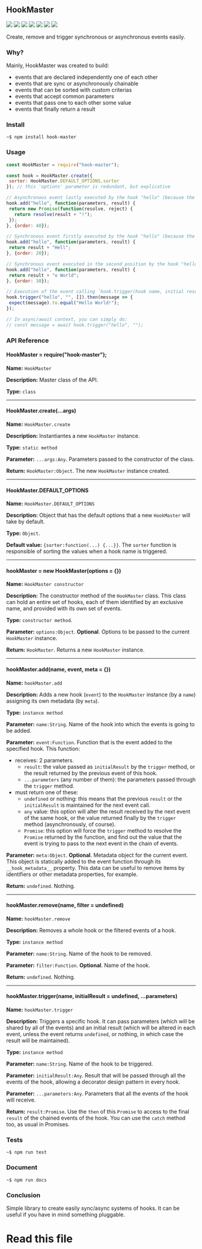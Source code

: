  


## HookMaster

![](https://img.shields.io/badge/hook--master-v1.0.0-green.svg) ![](https://img.shields.io/badge/tests-passing-green.svg) ![](https://img.shields.io/badge/statements--coverage-100%25-green.svg) ![](https://img.shields.io/badge/branches--coverage-100%25-green.svg) ![](https://img.shields.io/badge/functions--coverage-100%25-green.svg) ![](https://img.shields.io/badge/lines--coverage-100%25-green.svg) ![](https://img.shields.io/badge/full--coverage-yes-green.svg)

Create, remove and trigger synchronous or asynchronous events easily.

### Why?

Mainly, HookMaster was created to build:

- events that are declared independently one of each other
- events that are sync or asynchronously chainable
- events that can be sorted with custom criterias
- events that accept common parameters
- events that pass one to each other some value
- events that finally return a result

### Install

`~$ npm install hook-master`

### Usage

```js
const HookMaster = require("hook-master");

const hook = HookMaster.create({
 sorter: HookMaster.DEFAULT_OPTIONS.sorter
}); // this 'options' parameter is redundant, but explicative

// Asynchronous event lastly executed by the hook "hello" (because the order is 40):
hook.add("hello", function(parameters, result) {
 return new Promise(function(resolve, reject) {
   return resolve(result + "!");
 });
}, {order: 40});

// Synchronous event firstly executed by the hook "hello" (because the order is 20):
hook.add("hello", function(parameters, result) {
 return result + "Hell";
}, {order: 20});

// Synchronous event executed in the second position by the hook "hello" (because the order is 30):
hook.add("hello", function(parameters, result) {
 return result + "o World";
}, {order: 30});

// Execution of the event calling `hook.trigger(hook name, initial result, ...parameters)`:
hook.trigger("hello", "", []).then(message => {
 expect(message).to.equal("Hello World!");
});

// In async/await context, you can simply do:
// const message = await hook.trigger("hello", "");

```

### API Reference


#### HookMaster = require("hook-master");


**Name:** `HookMaster`

**Description:** Master class of the API.

**Type:** `class`




 


----

#### HookMaster.create(...args)


**Name:** `HookMaster.create`

**Description:** Instantiantes a new `HookMaster` instance.

**Type:** `static method`

**Parameter:** `...args:Any`. Parameters passed to the constructor of the class.

**Return:** `HookMaster:Object`. The new `HookMaster` instance created.





 


----

#### HookMaster.DEFAULT_OPTIONS


**Name:** `HookMaster.DEFAULT_OPTIONS`

**Description:** Object that has the default options that a new `HookMaster` will take by default.

**Type:** `Object`.

**Default value:** `{sorter:function(...) {...}}`. The `sorter` function is responsible of sorting the values when a hook name is triggered.




 


----

#### hookMaster = new HookMaster(options = {})


**Name:** `HookMaster constructor`

**Description:** The constructor method of the `HookMaster` class. This class can hold an entire set of hooks, each of them identified by an exclusive name, and provided with its own set of events.

**Type:** `constructor method`.

**Parameter:** `options:Object`. **Optional**. Options to be passed to the current `HookMaster` instance.

**Return:** `HookMaster`. Returns a new `HookMaster` instance.





 


----

#### hookMaster.add(name, event, meta = {})


**Name:** `hookMaster.add`

**Description:** Adds a new hook (`event`) to the `HookMaster` instance (by a `name`) assigning its own metadata (by `meta`).

**Type:** `instance method`

**Parameter:** `name:String`. Name of the hook into which the events is going to be added.

**Parameter:** `event:Function`. Function that is the event added to the specified hook.
This function:

 - receives: 2 parameters.
    - `result`: the value passed as `initialResult` by the `trigger` method, or the result returned by the previous event of this hook.
    - `...parameters` (any number of them): the parameters passed through the `trigger` method.
 - must return one of these:
    - `undefined` or nothing: this means that the previous `result` or the `initialResult` is maintained for the next event call.
    - `any` value: this option will alter the result received by the next event of the same hook, or the value returned finally by the `trigger` method (asynchronously, of course).
    - `Promise`: this option will force the `trigger` method to resolve the `Promise` returned by the function, and find out the value that the event is trying to pass to the next event in the chain of events.


**Parameter:** `meta:Object`. **Optional**.
Metadata object for the current event.
This object is statically added to the event function through its `__hook_metadata__` property.
This data can be useful to remove items by identifiers or other metadata properties, for example.

**Return:** `undefined`. Nothing.




 


----

#### hookMaster.remove(name, filter = undefined)


**Name:** `hookMaster.remove`

**Description:** Removes a whole hook or the filtered events of a hook.

**Type:** `instance method`

**Parameter:** `name:String`. Name of the hook to be removed.

**Parameter:** `filter:Function`. **Optional**. Name of the hook.

**Return:** `undefined`. Nothing.





 


----

#### hookMaster.trigger(name, initialResult = undefined, ...parameters)


**Name:** `hookMaster.trigger`

**Description:** Triggers a specific hook. It can pass parameters (which will be shared by all of the events) and an initial result (which will be altered in each event, unless the event returns `undefined`, or nothing, in which case the result will be maintained).

**Type:** `instance method`

**Parameter:** `name:String`. Name of the hook to be triggered.

**Parameter:** `initialResult:Any`. Result that will be passed through all the events of the hook, allowing a decorator design pattern in every hook.

**Parameter:** `...parameters:Any`. Parameters that all the events of the hook will receive.

**Return:** `result:Promise`. Use the `then` of this `Promise` to access to the final `result` of the chained events of the hook. You can use the `catch` method too, as usual in Promises.





 


### Tests

`~$ npm run test`

### Document

`~$ npm run docs`

### Conclusion

Simple library to create easily sync/async systems of hooks. It can be useful if you have in mind something pluggable.




# Read this file
